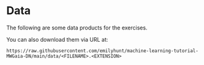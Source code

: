 # Data

The following are some data products for the exercises. 

You can also download them via URL at:

```https://raw.githubusercontent.com/emilyhunt/machine-learning-tutorial-MWGaia-DN/main/data/<FILENAME>.<EXTENSION>```